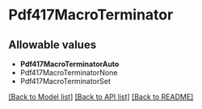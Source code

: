 # Pdf417MacroTerminator



## Allowable values
* **Pdf417MacroTerminatorAuto**
* Pdf417MacroTerminatorNone
* Pdf417MacroTerminatorSet

[[Back to Model list]](../README.md#documentation-for-models) [[Back to API list]](../README.md#documentation-for-api-endpoints) [[Back to README]](../README.md)
